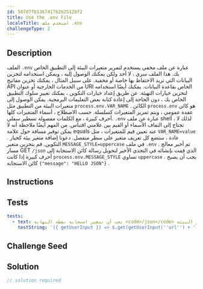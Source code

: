 ```yaml
---
id: 587d7fb1367417b2b2512bf2
title: Use the .env File
localeTitle: استخدم ملف .env
challengeType: 2
---
```


## Description
<section id='description'>
الملف <code>.env</code> عبارة عن ملف مخفي يستخدم لتمرير متغيرات البيئة إلى التطبيق الخاص بك. هذا الملف سري ، لا أحد ولكن يمكنك الوصول إليه ، ويمكن استخدامه لتخزين البيانات التي تريد الاحتفاظ بها خاصة أو مخفية. على سبيل المثال ، يمكنك تخزين مفاتيح API من الخدمات الخارجية أو عنوان URI الخاص بقاعدة البيانات. يمكنك أيضًا استخدامه لتخزين خيارات التهيئة. عن طريق إعداد خيارات التكوين ، يمكنك تغيير سلوك التطبيق الخاص بك ، دون الحاجة إلى إعادة كتابة بعض التعليمات البرمجية.
يمكن الوصول إلى متغيرات البيئة من التطبيق مثل <code>process.env.VAR_NAME</code> . الكائن <code>process.env</code> هو كائن عقدة عمومي ، ويتم تمرير المتغيرات كسلسلة. حسب الاصطلاح ، أسماء المتغيرات كلها أحرف كبيرة ، مع الكلمات مفصولة تسطير سفلي. <code>.env</code> عبارة عن ملف shell ، لذلك لا تحتاج إلى التفاف الأسماء أو القيم بين علامتي اقتباس. من المهم أيضًا ملاحظة أنه لا يمكن توفير مسافة حول علامة equals عند تعيين قيم للمتغيرات ، مثل <code>VAR_NAME=value</code> . عادة ، ستضع كل تعريف متغير على سطر منفصل.
دعونا إضافة متغير بيئة كخيار التكوين. قم بتخزين متغير <code>MESSAGE_STYLE=uppercase</code> في ملف <code>.env</code> . ثم أخبر معالج مسار GET <code>/json</code> الذي قمت بإنشائه في التحدي الأخير لتحويل رسالة كائن الاستجابة إلى أحرف كبيرة إذا كانت <code>process.env.MESSAGE_STYLE</code> تساوي <code>uppercase</code> . يجب أن يصبح كائن الاستجابة <code>{"message": "HELLO JSON"}</code> .
</section>

## Instructions
<section id='instructions'>

</section>

## Tests
<section id='tests'>

```yml
tests:
  - text: يجب أن تتغير استجابة نقطة النهاية <code>/json</code> طبقًا لمتغير البيئة <code>MESSAGE_STYLE</code>
    testString: '({ getUserInput }) => $.get(getUserInput(''url'') + ''/_api/use-env-vars'').then(data => { assert.isTrue(data.passed, ''The response of "/json" does not change according to MESSAGE_STYLE''); }, xhr => { throw new Error(xhr.responseText); })'

```

</section>

## Challenge Seed
<section id='challengeSeed'>

</section>

## Solution
<section id='solution'>

```js
// solution required
```
</section>
